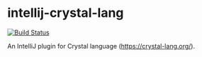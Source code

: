# intellij-crystal-lang

[![Build Status](https://travis-ci.com/asedunov/intellij-crystal-lang.svg?token=1pywaaKSFrjDCssEsszt&branch=master)](https://travis-ci.com/github/asedunov/intellij-crystal-lang)

An IntelliJ plugin for Crystal language (https://crystal-lang.org/).